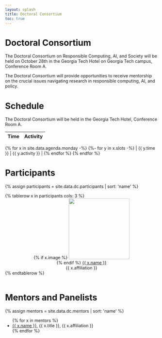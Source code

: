 ```yaml
---
layout: splash
title: Doctoral Consortium
toc: true
---
```


<h1>Doctoral Consortium</h1>

The Doctoral Consortium on Responsible Computing, AI, and Society will be held on October 28th in the Georgia Tech Hotel on Georgia Tech campus, Conference Room A.

The Doctoral Consortium will provide opportunities to receive mentorship on the crucial issues navigating research in responsible computing, AI, and policy.

<h1>Schedule</h1>

The Doctoral Consortium will be held in the Georgia Tech Hotel, Conference Room A.

| Time | Activity | 
|------|----------|
{% for x in site.data.agenda.monday -%}
{%- for y in x.slots -%}
| {{ y.time }} | {{ y.activity }} | 
{% endfor %}
{% endfor %} 

<h1>Participants</h1>

{% assign participants = site.data.dc.participants | sort: 'name' %}

<table>
{% tablerow x in participants cols: 3 %}
<div id="{{ x.name }}" style="text-align:center;">
{% if x.image %}
<img src="{{ x.image }}" style="height:200px;width:auto;"><br>
{% endif %}
<a href="{{ x.website }}">{{ x.name }}</a><br>
{{ x.affiliation }}
</div>
{% endtablerow %}
</table>

<h1>Mentors and Panelists</h1>

{% assign mentors = site.data.dc.mentors | sort: 'name' %}

<ul>
  {% for x in mentors %}
  <li><a href="{{ x.website}} ">{{ x.name }}</a>, {{ x.title }}, {{ x.affiliation }}</li>
  {% endfor %}
</ul>



